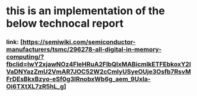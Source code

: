 # this is an implementation of the below technocal report

### link: [https://semiwiki.com/semiconductor-manufacturers/tsmc/296278-all-digital-in-memory-computing/?fbclid=IwY2xjawNOz4FleHRuA2FlbQIxMABicmlkETFEbkoxY2lVaDNYazZmU2VmAR7JOC52W2cCmIyUSyeOUje3Osfb7RsvMFrDEsBkxBzyo-eSf0g3lRnobxWb6g_aem_9UxIa-Oi6TXtXL7zR5hL_g]

